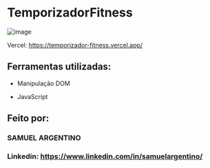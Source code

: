 # TemporizadorFitness

![image](https://github.com/user-attachments/assets/4d163ba8-54d7-4684-a2ab-2b98ab822256)

Vercel: https://temporizador-fitness.vercel.app/

## Ferramentas utilizadas:

* Manipulação DOM
  
* JavaScript
  
## Feito por:

### SAMUEL ARGENTINO

### Linkedin: https://www.linkedin.com/in/samuelargentino/
